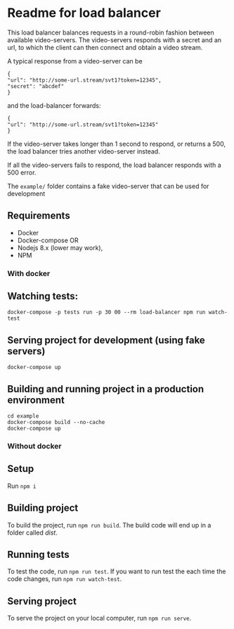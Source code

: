 # Readme for load balancer

This load balancer balances requests in a round-robin fashion between available video-servers. The video-servers responds with a secret and an url, to which the client can then connect and obtain a video stream.

A typical response from a video-server can be
```
{
"url": "http://some-url.stream/svt1?token=12345",
"secret": "abcdef"
}
```
and the load-balancer forwards: 
```
{
"url": "http://some-url.stream/svt1?token=12345"
}
```
If the video-server takes longer than 1 second to respond, or returns a 500, the load balancer tries another video-server instead.

If all the video-servers fails to respond, the load balancer responds with a 500 error.


The `example/` folder contains a fake video-server that can be used for development


## Requirements
- Docker
- Docker-compose
OR 
- Nodejs 8.x (lower may work),
- NPM

### With docker

## Watching tests:
`docker-compose -p tests run -p 30
00 --rm load-balancer npm run watch-test`

## Serving project for development (using fake servers)
`docker-compose up`

## Building and running project in a production environment
```
cd example
docker-compose build --no-cache
docker-compose up
```

### Without docker

## Setup
Run `npm i`

## Building project
To build the project, run `npm run build`. The build code will end up in a folder called *dist*.

## Running tests
To test the code, run `npm run test`. If you want to run test the each time the code changes, run `npm run watch-test`.

## Serving project
To serve the project on your local computer, run `npm run serve`.